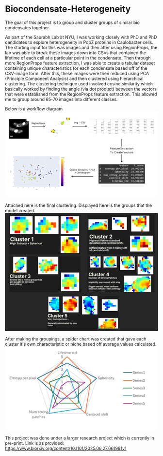 # Biocondensate-Heterogeneity
The goal of this project is to group and cluster groups of similar bio condensates together. 

As part of the Saurabh Lab at NYU, I was working closely with PhD and PhD candidates to explore heterogeneity in PopZ proteins in Caulobacter cells. The starting input for this was images and then after using RegionProps, the lab was able to break these images down into CSVs that contained the lifetime of each cell at a particular point in the condensate. Then through more RegionProps feature extraction, I was able to create a tabular dataset containing unique characteristics for each condensate based off of the CSV-image form. After this, these images were then reduced using PCA (Principle Component Analysis) and then clustered using hierarchical clustering. The clustering technique used involved cosine similarity which basically worked by finding the angle (via dot product) between the vectors that were established from the RegionProps feature extraction. This allowed me to group around 65-70 images into different classes.  

Below is a workflow diagram
![Diagram](diagram)

Attached here is the final clustering. Displayed here is the groups that the model created. ![grouped2](grouped2)

After making the groupings, a spider chart was created that gave each cluster it's own characteristic or niche based off average values calculated.
![spider](spider)

This project was done under a larger research project which is currently in pre-print. Link is as provided: https://www.biorxiv.org/content/10.1101/2025.06.27.661991v1
